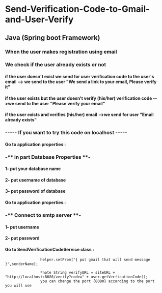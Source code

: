 # Send-Verification-Code-to-Gmail-and-User-Verify
## Java (Spring boot Framework)
### When the user makes registration using email
###        We check if the user already exists or not
####            if the user doesn't exist we send for user verification code to the user's email --> we send to the user "We send a link to your email, Please verify it"
####            if the user exists  but the user doesn't verify (his/her) verification code -->we send to the user "Please verify your email"
####            if the user exists and verifies (his/her) email -->we send for user "Email already exists"

### ----- If you want to try this code on localhost -----
#### Go to application properties : 
### -** in part Database Properties **-
####                               1- put your database name
####                               2- put username of database
####                               3- put password of database
#### Go to application properties : 
### -** Connect to smtp server **-
####                               1- put username
####                               2- put password
#### Go to SendVerificationCodeService class :
                    helper.setFrom("{ put gmail that will send message }",senderName);
                    
                    *note String verifyURL = siteURL + "http://localhost:8080/verify?code=" + user.getVerficationCode();
                    you can change the port {8080} according to the port you will use
